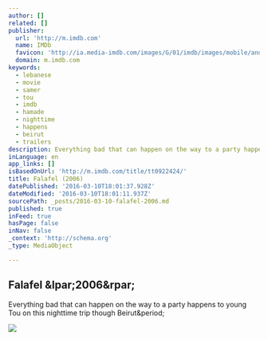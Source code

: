 ```yaml
---
author: []
related: []
publisher:
  url: 'http://m.imdb.com'
  name: IMDb
  favicon: 'http://ia.media-imdb.com/images/G/01/imdb/images/mobile/android-mobile-196x196-1358942022._CB361295825_.png'
  domain: m.imdb.com
keywords:
  - lebanese
  - movie
  - samer
  - tou
  - imdb
  - hamade
  - nighttime
  - happens
  - beirut
  - trailers
description: Everything bad that can happen on the way to a party happens to young Tou on this nighttime trip though Beirut.
inLanguage: en
app_links: []
isBasedOnUrl: 'http://m.imdb.com/title/tt0922424/'
title: Falafel (2006)
datePublished: '2016-03-10T18:01:37.928Z'
dateModified: '2016-03-10T18:01:11.937Z'
sourcePath: _posts/2016-03-10-falafel-2006.md
published: true
inFeed: true
hasPage: false
inNav: false
_context: 'http://schema.org'
_type: MediaObject

---
```

<article style=""><h1>Falafel &amp;lpar;2006&amp;rpar;</h1><p>Everything bad that can happen on the way to a party happens to young Tou on this nighttime trip though Beirut&amp;period;</p><img src="http://ia.media-imdb.com/images/M/MV5BMjExODgzMDUyNl5BMl5BanBnXkFtZTcwMjk4OTk1MQ@@._V1_UY1200_CR109,0,630,1200_AL_.jpg" /></article>